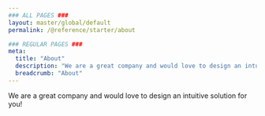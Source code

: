 ```yaml
---
### ALL PAGES ###
layout: master/global/default
permalink: /@reference/starter/about

### REGULAR PAGES ###
meta:
  title: "About"
  description: "We are a great company and would love to design an intuitive solution for you!"
  breadcrumb: "About"
---
```

We are a great company and would love to design an intuitive solution for you!
